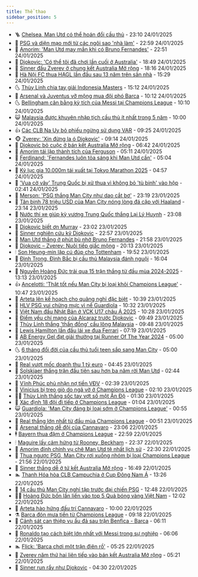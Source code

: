 ```yaml
---
title: Thể thao
sidebar_position: 5
---
```


<!-- vnexpress-the-thao:START -->
- 🪜 [Chelsea, Man Utd có thể hoán đổi cầu thủ](https://vnexpress.net/chelsea-man-utd-co-the-hoan-doi-cau-thu-4843091.html) - 23:10 24/01/2025
- 🦩 [PSG và diện mạo mới từ các ngôi sao &#39;nhà làm&#39;](https://vnexpress.net/psg-va-dien-mao-moi-tu-cac-ngoi-sao-nha-lam-4842713.html) - 22:59 24/01/2025
- 🧰 [Amorim: &#39;Man Utd may mắn khi có Bruno Fernandes&#39;](https://vnexpress.net/amorim-man-utd-may-man-khi-co-bruno-fernandes-4843099.html) - 22:51 24/01/2025
- 🤗 [Djokovic: &#39;Có thể tôi đã chơi lần cuối ở Australia&#39;](https://vnexpress.net/djokovic-co-the-toi-da-choi-lan-cuoi-o-australia-4843098.html) - 18:49 24/01/2025
- 🥳 [Sinner đấu Zverev ở chung kết Australia Mở rộng](https://vnexpress.net/sinner-dau-zverev-o-chung-ket-australia-mo-rong-4843097.html) - 18:16 24/01/2025
- 🦣 [Hà Nội FC thua HAGL lần đầu sau 13 năm trên sân nhà](https://vnexpress.net/ha-noi-fc-thua-hagl-lan-dau-sau-13-nam-tren-san-nha-4843047.html) - 15:29 24/01/2025
- 🌜 [Thùy Linh chia tay giải Indonesia Masters](https://vnexpress.net/thuy-linh-chia-tay-giai-indonesia-masters-4843025.html) - 15:12 24/01/2025
- 🫶 [Arsenal và Juventus vỡ mộng mua đội phó Barca](https://vnexpress.net/arsenal-va-juventus-vo-mong-mua-doi-pho-barca-4842785.html) - 10:12 24/01/2025
- 🌜 [Bellingham cân bằng kỳ tích của Messi tại Champions League](https://vnexpress.net/bellingham-can-bang-ky-tich-cua-messi-tai-champions-league-4842474.html) - 10:10 24/01/2025
- 😺 [Malaysia được khuyên nhập tịch cầu thủ ít nhất trong 5 năm](https://vnexpress.net/malaysia-duoc-khuyen-nhap-tich-cau-thu-it-nhat-trong-5-nam-4842946.html) - 10:00 24/01/2025
- 👍 [Các CLB Na Uy bỏ phiếu ngừng sử dụng VAR](https://vnexpress.net/cac-clb-na-uy-bo-phieu-ngung-su-dung-var-4842248.html) - 09:25 24/01/2025
- 🐵 [Zverev: &#39;Xin đừng la ó Djokovic&#39;](https://vnexpress.net/zverev-xin-dung-la-o-djokovic-4842963.html) - 09:14 24/01/2025
- 💫 [Djokovic bỏ cuộc ở bán kết Australia Mở rộng](https://vnexpress.net/djokovic-bo-cuoc-o-ban-ket-australia-mo-rong-4842886.html) - 06:42 24/01/2025
- 🦆 [Amorim tái lập thành tích của Ferguson](https://vnexpress.net/amorim-tai-lap-thanh-tich-cua-ferguson-4842784.html) - 05:11 24/01/2025
- 🙉 [Ferdinand: &#39;Fernandes luôn tỏa sáng khi Man Utd cần&#39;](https://vnexpress.net/ferdinand-fernandes-luon-toa-sang-khi-man-utd-can-4842815.html) - 05:04 24/01/2025
- 📝 [Kỷ lục gia 10.000m tái xuất tại Tokyo Marathon 2025](https://vnexpress.net/ky-luc-gia-10-000m-tai-xuat-tai-tokyo-marathon-2025-4842837.html) - 04:57 24/01/2025
- 💯 [&#39;Vua cờ vây&#39; Trung Quốc bị xử thua vì không bỏ &#39;tù binh&#39; vào hộp](https://vnexpress.net/vua-co-vay-trung-quoc-bi-xu-thua-vi-khong-bo-tu-binh-vao-hop-4842559.html) - 02:41 24/01/2025
- 🌈 [Merson: &#39;PSG thắng Man City như dao cắt bơ&#39;](https://vnexpress.net/merson-psg-thang-man-city-nhu-dao-cat-bo-4842693.html) - 23:19 23/01/2025
- 🦩 [Tân binh 78 triệu USD của Man City nóng lòng đá cặp với Haaland](https://vnexpress.net/tan-binh-78-trieu-usd-cua-man-city-nong-long-da-cap-voi-haaland-4842690.html) - 23:14 23/01/2025
- 🐲 [Nước thí xe giúp kỳ vương Trung Quốc thắng Lại Lý Huynh](https://vnexpress.net/nuoc-thi-xe-giup-ky-vuong-trung-quoc-thang-lai-ly-huynh-4842649.html) - 23:08 23/01/2025
- 🌁 [Djokovic biết ơn Murray](https://vnexpress.net/djokovic-biet-on-murray-4842692.html) - 23:02 23/01/2025
- 💯 [Sinner nghiên cứu kỹ Djokovic](https://vnexpress.net/sinner-nghien-cuu-ky-djokovic-4842697.html) - 22:57 23/01/2025
- 🌝 [Man Utd thắng ở phút bù nhờ Bruno Fernandes](https://vnexpress.net/man-utd-thang-o-phut-bu-nho-bruno-fernandes-4842696.html) - 21:58 23/01/2025
- 🤖 [Djokovic – Zverev: Nuôi tiếp giấc mộng](https://vnexpress.net/djokovic-zverev-nuoi-tiep-giac-mong-4842691.html) - 20:13 23/01/2025
- 🕯 [Son Heung-min lập cú đúp cho Tottenham](https://vnexpress.net/son-heung-min-lap-cu-dup-cho-tottenham-4842689.html) - 19:52 23/01/2025
- 🧰 [Đình Trọng, Đình Bắc bị cầu thủ Malaysia đánh nguội](https://vnexpress.net/dinh-trong-dinh-bac-bi-cau-thu-malaysia-danh-nguoi-4842671.html) - 16:04 23/01/2025
- 🥳 [Nguyễn Hoàng Đức trải qua 15 trận thắng từ đầu mùa 2024-2025](https://vnexpress.net/nguyen-hoang-duc-trai-qua-15-tran-thang-tu-dau-mua-2024-2025-4842635.html) - 13:13 23/01/2025
- 👍 [Ancelotti: &#39;Thật tốt nếu Man City bị loại khỏi Champions League&#39;](https://vnexpress.net/ancelotti-that-tot-neu-man-city-bi-loai-khoi-champions-league-4842328.html) - 10:47 23/01/2025
- 💪 [Arteta lên kế hoạch cho quãng nghỉ đặc biệt](https://vnexpress.net/arteta-len-ke-hoach-cho-quang-nghi-dac-biet-4842350.html) - 10:39 23/01/2025
- 👹 [HLV PSG vui chừng mực vì nể Guardiola](https://vnexpress.net/hlv-psg-vui-chung-muc-vi-ne-guardiola-4842382.html) - 10:32 23/01/2025
- 🧰 [Việt Nam đấu Nhật Bản ở VCK U17 châu Á 2025](https://vnexpress.net/viet-nam-dau-nhat-ban-o-vck-u17-chau-a-2025-4842593.html) - 10:28 23/01/2025
- 🚀 [Điểm yếu chí mạng của Alcaraz trước Djokovic](https://vnexpress.net/diem-yeu-chi-mang-cua-alcaraz-truoc-djokovic-4842498.html) - 09:49 23/01/2025
- 🎃 [Thùy Linh thắng &#39;thần đồng&#39; cầu lông Malaysia](https://vnexpress.net/thuy-linh-thang-than-dong-cau-long-malaysia-4842502.html) - 09:48 23/01/2025
- 🧰 [Lewis Hamilton lần đầu lái xe đua Ferrari](https://vnexpress.net/lewis-hamilton-lan-dau-lai-xe-dua-ferrari-4842459.html) - 07:19 23/01/2025
- 👀 [AB Energy Gel đạt giải thưởng tại Runner Of The Year 2024](https://vnexpress.net/ab-energy-gel-dat-giai-thuong-tai-runner-of-the-year-2024-4841852.html) - 05:00 23/01/2025
- 🌜 [6 tháng đổi đời của cầu thủ tuổi teen sắp sang Man City](https://vnexpress.net/6-thang-doi-doi-cua-cau-thu-tuoi-teen-sap-sang-man-city-4842232.html) - 05:00 23/01/2025
- 🫶 [Real vượt mốc doanh thu 1 tỷ euro](https://vnexpress.net/real-vuot-moc-doanh-thu-1-ty-euro-4842408.html) - 04:45 23/01/2025
- 🦄 [Solskjaer thắng trận đầu tiên sau hơn ba năm rời Man Utd](https://vnexpress.net/solskjaer-thang-tran-dau-tien-sau-hon-ba-nam-roi-man-utd-4842314.html) - 02:44 23/01/2025
- 🥳 [Vĩnh Phúc phủ nhận nợ tiền VĐV](https://vnexpress.net/vinh-phuc-phu-nhan-no-tien-vdv-4842228.html) - 02:39 23/01/2025
- 🐲 [Vinicius bị treo giò do ngã vờ ở Champions League](https://vnexpress.net/vinicius-bi-treo-gio-do-nga-vo-o-champions-league-4842259.html) - 02:10 23/01/2025
- 🧑‍🏫 [Thùy Linh thắng sốc tay vợt số một Ấn Độ](https://vnexpress.net/thuy-linh-thang-soc-tay-vot-so-mot-an-do-4842266.html) - 01:30 23/01/2025
- 🤔 [Xác định 18 đội đi tiếp ở Champions League](https://vnexpress.net/xac-dinh-18-doi-di-tiep-o-champions-league-4842247.html) - 01:04 23/01/2025
- 😺 [Guardiola: &#39;Man City đáng bị loại sớm ở Champions League&#39;](https://vnexpress.net/guardiola-man-city-dang-bi-loai-som-o-champions-league-4842244.html) - 00:55 23/01/2025
- 💪 [Real thắng lớn nhất từ đầu mùa Champions League](https://vnexpress.net/real-thang-lon-nhat-tu-dau-mua-champions-league-4842237.html) - 00:51 23/01/2025
- 💼 [Arsenal thắng dễ đội của Cannavaro](https://vnexpress.net/arsenal-thang-de-doi-cua-cannavaro-4842238.html) - 23:06 22/01/2025
- 🕴 [Bayern thua đậm ở Champions League](https://vnexpress.net/bayern-thua-dam-o-champions-league-4842239.html) - 22:59 22/01/2025
- 🕯 [Maguire lấy cảm hứng từ Rooney, Beckham](https://vnexpress.net/maguire-lay-cam-hung-tu-rooney-beckham-4842234.html) - 22:37 22/01/2025
- 📝 [Amorim đính chính vụ chê Man Utd tệ nhất lịch sử](https://vnexpress.net/amorim-dinh-chinh-vu-che-man-utd-te-nhat-lich-su-4842231.html) - 22:30 22/01/2025
- 🧐 [Thua ngược PSG, Man City rơi xuống nhóm bị loại Champions League](https://vnexpress.net/thua-nguoc-psg-man-city-roi-xuong-nhom-bi-loai-champions-league-4842233.html) - 21:56 22/01/2025
- 🙉 [Sinner thắng dễ ở tứ kết Australia Mở rộng](https://vnexpress.net/sinner-thang-de-o-tu-ket-australia-mo-rong-4842219.html) - 16:49 22/01/2025
- 🏊 [Thanh Hóa hòa CLB Campuchia ở Cup Đông Nam Á](https://vnexpress.net/thanh-hoa-hoa-clb-campuchia-o-cup-dong-nam-a-4842184.html) - 13:26 22/01/2025
- 🌊 [14 cầu thủ Man City nghỉ tập trước đại chiến PSG](https://vnexpress.net/14-cau-thu-man-city-nghi-tap-truoc-dai-chien-psg-4842155.html) - 12:48 22/01/2025
- 👨‍🏫 [Hoàng Đức bốn lần liền vào top 5 Quả bóng vàng Việt Nam](https://vnexpress.net/hoang-duc-bon-lan-lien-vao-top-5-qua-bong-vang-viet-nam-4842181.html) - 12:02 22/01/2025
- 🥷 [Arteta hào hứng đấu trí Cannavaro](https://vnexpress.net/arteta-hao-hung-dau-tri-cannavaro-4841797.html) - 10:00 22/01/2025
- ⚗️ [Barca đón mưa tiền từ Champions League](https://vnexpress.net/barca-don-mua-tien-tu-champions-league-4842059.html) - 09:18 22/01/2025
- 🌮 [Cảnh sát can thiệp vụ ẩu đả sau trận Benfica - Barca](https://vnexpress.net/canh-sat-can-thiep-vu-au-da-sau-tran-benfica-barca-4841937.html) - 06:11 22/01/2025
- 🤩 [Ronaldo tạo cách biệt lớn nhất với Messi trong sự nghiệp](https://vnexpress.net/ronaldo-tao-cach-biet-lon-nhat-voi-messi-trong-su-nghiep-4842009.html) - 06:06 22/01/2025
- 🏊 [Flick: &#39;Barca chơi một trận điên rồ&#39;](https://vnexpress.net/flick-barca-choi-mot-tran-dien-ro-4841914.html) - 05:25 22/01/2025
- 🐎 [Zverev năm thứ hai liên tiếp vào bán kết Australia Mở rộng](https://vnexpress.net/zverev-nam-thu-hai-lien-tiep-vao-ban-ket-australia-mo-rong-4842006.html) - 05:21 22/01/2025
- 💫 [Sinner run rẩy như Djokovic](https://vnexpress.net/sinner-run-ray-nhu-djokovic-4841918.html) - 04:30 22/01/2025<!-- vnexpress-the-thao:END -->
